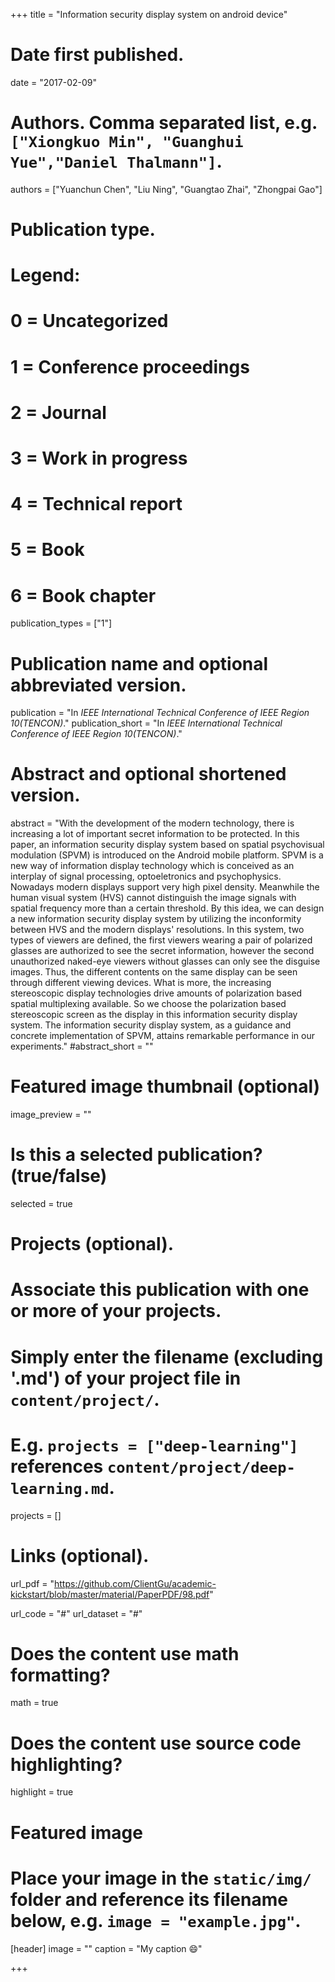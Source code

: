 +++
title = "Information security display system on android device"

# Date first published.
date = "2017-02-09"

# Authors. Comma separated list, e.g. `["Xiongkuo Min", "Guanghui Yue","Daniel Thalmann"]`.
authors = ["Yuanchun Chen", "Liu Ning", "Guangtao Zhai", "Zhongpai Gao"]
# Publication type.
# Legend:
# 0 = Uncategorized
# 1 = Conference proceedings
# 2 = Journal
# 3 = Work in progress
# 4 = Technical report
# 5 = Book
# 6 = Book chapter
publication_types = ["1"]

# Publication name and optional abbreviated version.
publication = "In *IEEE International Technical Conference of IEEE Region 10(TENCON)*."
publication_short = "In *IEEE International Technical Conference of IEEE Region 10(TENCON)*."

# Abstract and optional shortened version.
abstract = "With the development of the modern technology, there is increasing a lot of important secret information to be protected. In this paper, an information security display system based on spatial psychovisual modulation (SPVM) is introduced on the Android mobile platform. SPVM is a new way of information display technology which is conceived as an interplay of signal processing, optoeletronics and psychophysics. Nowadays modern displays support very high pixel density. Meanwhile the human visual system (HVS) cannot distinguish the image signals with spatial frequency more than a certain threshold. By this idea, we can design a new information security display system by utilizing the inconformity between HVS and the modern displays' resolutions. In this system, two types of viewers are defined, the first viewers wearing a pair of polarized glasses are authorized to see the secret information, however the second unauthorized naked-eye viewers without glasses can only see the disguise images. Thus, the different contents on the same display can be seen through different viewing devices. What is more, the increasing stereoscopic display technologies drive amounts of polarization based spatial multiplexing available. So we choose the polarization based stereoscopic screen as the display in this information security display system. The information security display system, as a guidance and concrete implementation of SPVM, attains remarkable performance in our experiments."
#abstract_short = ""

# Featured image thumbnail (optional)
image_preview = ""

# Is this a selected publication? (true/false)
selected = true

# Projects (optional).
#   Associate this publication with one or more of your projects.
#   Simply enter the filename (excluding '.md') of your project file in `content/project/`.
#   E.g. `projects = ["deep-learning"]` references `content/project/deep-learning.md`.
projects = []

# Links (optional).
url_pdf = "https://github.com/ClientGu/academic-kickstart/blob/master/material/PaperPDF/98.pdf"

url_code = "#"
url_dataset = "#"

# Does the content use math formatting?
math = true

# Does the content use source code highlighting?
highlight = true

# Featured image
# Place your image in the `static/img/` folder and reference its filename below, e.g. `image = "example.jpg"`.
[header]
image = ""
caption = "My caption 😄"

+++
